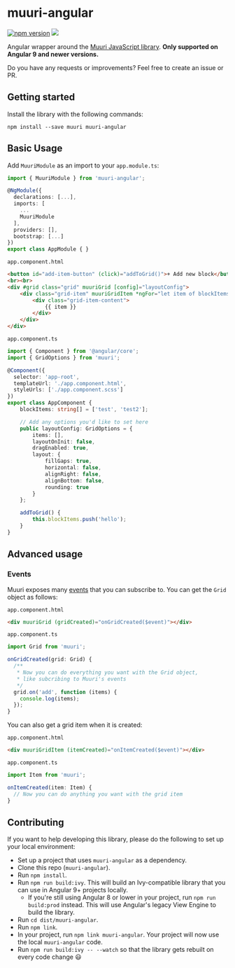 # muuri-angular

[![npm version](https://badge.fury.io/js/muuri-angular.svg)](https://badge.fury.io/js/muuri-angular) ![](https://github.com/dennisameling/muuri-angular/workflows/Angular%20library/badge.svg)

Angular wrapper around the [Muuri JavaScript library](https://github.com/haltu/muuri). **Only supported on Angular 9 and newer versions.**

Do you have any requests or improvements? Feel free to create an issue or PR.

## Getting started

Install the library with the following commands:

`npm install --save muuri muuri-angular`

## Basic Usage

Add `MuuriModule` as an import to your `app.module.ts`:

```TypeScript
import { MuuriModule } from 'muuri-angular';

@NgModule({
  declarations: [...],
  imports: [
    ...
    MuuriModule
  ],
  providers: [],
  bootstrap: [...]
})
export class AppModule { }
```

`app.component.html`

```HTML
<button id="add-item-button" (click)="addToGrid()">+ Add new block</button>
<br><br>
<div #grid class="grid" muuriGrid [config]="layoutConfig">
    <div class="grid-item" muuriGridItem *ngFor="let item of blockItems">
        <div class="grid-item-content">
            {{ item }}
        </div>
    </div>
</div>
```

`app.component.ts`

```TypeScript
import { Component } from '@angular/core';
import { GridOptions } from 'muuri';

@Component({
  selector: 'app-root',
  templateUrl: './app.component.html',
  styleUrls: ['./app.component.scss']
})
export class AppComponent {
    blockItems: string[] = ['test', 'test2'];

    // Add any options you'd like to set here
    public layoutConfig: GridOptions = {
        items: [],
        layoutOnInit: false,
        dragEnabled: true,
        layout: {
            fillGaps: true,
            horizontal: false,
            alignRight: false,
            alignBottom: false,
            rounding: true
        }
    };

    addToGrid() {
        this.blockItems.push('hello');
    }
}
```

## Advanced usage

### Events

Muuri exposes many [events](https://github.com/haltu/muuri#grid-events) that you can subscribe to. You can get the `Grid` object as follows:

`app.component.html`

```HTML
<div muuriGrid (gridCreated)="onGridCreated($event)"></div>
```

`app.component.ts`

```TypeScript
import Grid from 'muuri';

onGridCreated(grid: Grid) {
  /**
   * Now you can do everything you want with the Grid object,
   * like subcribing to Muuri's events
   */
  grid.on('add', function (items) {
    console.log(items);
  });
}
```

You can also get a grid item when it is created:

`app.component.html`

```HTML
<div muuriGridItem (itemCreated)="onItemCreated($event)"></div>
```

`app.component.ts`

```TypeScript
import Item from 'muuri';

onItemCreated(item: Item) {
  // Now you can do anything you want with the grid item
}
```

## Contributing
If you want to help developing this library, please do the following to set up your local environment:
- Set up a project that uses `muuri-angular` as a dependency.
- Clone this repo (`muuri-angular`).
- Run `npm install`.
- Run `npm run build:ivy`. This will build an Ivy-compatible library that you can use in Angular 9+ projects locally.
  - If you're still using Angular 8 or lower in your project, run `npm run build:prod` instead. This will use Angular's legacy View Engine to build the library.
- Run `cd dist/muuri-angular`.
- Run `npm link`.
- In your project, run `npm link muuri-angular`. Your project will now use the local `muuri-angular` code.
- Run `npm run build:ivy -- --watch` so that the library gets rebuilt on every code change 😃

